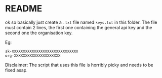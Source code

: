 # README

ok so basically just create a `.txt` file named `keys.txt` in this folder. The file must contain 2 lines, the first one containing the general api key and the second one the organisation key.

Eg: 
```{txt}
sk-XXXXXXXXXXXXXXXXXXXXXXXXXXXXXX
org-XXXXXXXXXXXXXXXXXXXXX
```

Disclaimer: The script that uses this file is horribly picky and needs to be fixed asap.
